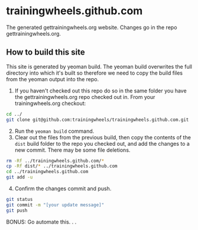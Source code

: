 trainingwheels.github.com
=========================

The generated gettrainingwheels.org website. Changes go in the repo gettrainingwheels.org.

How to build this site
----------------------

This site is generated by yeoman build. The yeoman build overwrites the full directory into which it's built so therefore we need to copy the build files from the yeoman output into the repo.

1. If you haven't checked out this repo do so in the same folder you have the gettrainingwheels.org repo checked out in. From your trainingwheels.org checkout:
```bash
cd ../
git clone git@github.com:trainingwheels/trainingwheels.github.com.git
```
2. Run the `yeoman build` command.
3. Clear out the files from the previous build, then copy the contents of the `dist` build folder to the repo you checked out, and add the changes to a new commit. There may be some file deletions.
```bash
rm -Rf ../trainingwheels.github.com/*
cp -Rf dist/* ../trainingwheels.github.com
cd ../trainingwheels.github.com
git add -u
```
4. Confirm the changes commit and push.
```bash
git status
git commit -m "[your update message]"
git push
```

BONUS: Go automate this. . .
